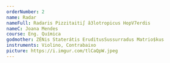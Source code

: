 ```yaml
---
orderNumber: 2
name: Radar
nameFull: Radaris Pizzitaiti∫ â3lotropicus HopV7erdis
nameC: Joana Mendes
course: Eng. Química
godmother: ZÉNis Staterátis EruditusSussurradus Matrio$kus
instruments: Violino, Contrabaixo
picture: https://i.imgur.com/tlCaQpW.jpeg
---
```

